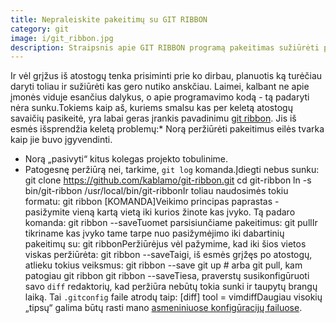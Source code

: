 ```yaml
---
title: Nepraleiskite pakeitimų su GIT RIBBON
category: git
image: i/git_ribbon.jpg
description: Straipsnis apie GIT RIBBON programą pakeitimas sužiūrėti po tam tikro laiko.
---
```


Ir vėl grįžus iš atostogų tenka prisiminti prie ko dirbau, planuotis ką turėčiau daryti toliau ir sužiūrėti kas gero nutiko anskčiau. Laimei, kalbant ne apie įmonės viduje esančius dalykus, o apie programavimo kodą - tą padaryti nėra sunku.Tokiems kaip aš, kuriems smalsu kas per keletą atostogų savaičių pasikeitė, yra labai geras įrankis pavadinimu [git ribbon](https://github.com/kablamo/git-ribbon). Jis iš esmės išsprendžia keletą problemų:* Norą peržiūrėti pakeitimus eilės tvarka kaip jie buvo įgyvendinti.
* Norą „pasivyti“ kitus kolegas projekto tobulinime.
* Patogesnę peržiūrą nei, tarkime, `git log` komanda.Įdiegti nebus sunku:    git clone https://github.com/kablamo/git-ribbon.git
    cd git-ribbon
    ln -s bin/git-ribbon /usr/local/bin/git-ribbonIr toliau naudosimės tokiu formatu:    git ribbon [KOMANDA]Veikimo principas paprastas - pasižymite vieną kartą vietą iki kurios žinote kas įvyko. Tą padaro komanda:    git ribbon --saveTuomet parsisiunčiame pakeitimus:    git pullIr tikriname kas įvyko tame tarpe nuo pasižymėjimo iki dabartinių pakeitimų su:    git ribbonPeržiūrėjus vėl pažymime, kad iki šios vietos viskas peržiūrėta:    git ribbon --saveTaigi, iš esmės grįžęs po atostogų, atlieku tokius veiksmus:    git ribbon --save
    git up # arba git pull, kam patogiau
    git ribbon
    git ribbon --saveTiesa, praverstų susikonfigūruoti savo `diff` redaktorių, kad peržiūra nebūtų tokia sunki ir taupytų brangų laiką. Tai `.gitconfig` faile atrodų taip:    [diff]
        tool = vimdiffDaugiau visokių „tipsų“ galima būtų rasti mano [asmeniniuose konfigūracijų failuose](https://github.com/ReekenX/dotfiles/blob/master/.gitconfig.d/merge.ini).
